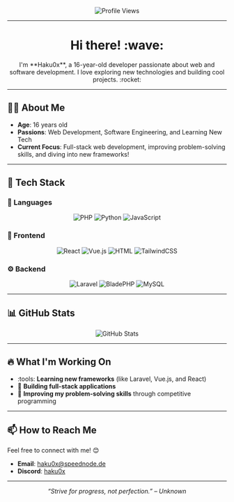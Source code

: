 <p align="center">
  <img src="https://komarev.com/ghpvc/?username=haku0x&label=Profile%20Views&color=blue&style=flat" alt="Profile Views" />
</p>

---

<h1 align="center">Hi there! :wave:</h1>

<p align="center">
  I'm **Haku0x**, a 16-year-old developer passionate about web and software development. I love exploring new technologies and building cool projects. :rocket:
</p>

---

## :technologist: About Me

- **Age**: 16 years old
- **Passions**: Web Development, Software Engineering, and Learning New Tech
- **Current Focus**: Full-stack web development, improving problem-solving skills, and diving into new frameworks!

---

## :rocket: Tech Stack

### :pushpin: Languages
<p align="center">
  <img src="https://img.shields.io/badge/PHP-777BB4?style=for-the-badge&logo=php&logoColor=white" alt="PHP" />
  <img src="https://img.shields.io/badge/Python-3776AB?style=for-the-badge&logo=python&logoColor=white" alt="Python" />
  <img src="https://img.shields.io/badge/JavaScript-F7DF1E?style=for-the-badge&logo=javascript&logoColor=black" alt="JavaScript" />
</p>

### :art: Frontend
<p align="center">
  <img src="https://img.shields.io/badge/React-61DAFB?style=for-the-badge&logo=react&logoColor=black" alt="React" />
  <img src="https://img.shields.io/badge/Vue.js-4FC08D?style=for-the-badge&logo=vue.js&logoColor=white" alt="Vue.js" />
  <img src="https://img.shields.io/badge/HTML-E34F26?style=for-the-badge&logo=html5&logoColor=white" alt="HTML" />
  <img src="https://img.shields.io/badge/TailwindCSS-06B6D4?style=for-the-badge&logo=tailwindcss&logoColor=white" alt="TailwindCSS" />
</p>

### ⚙ Backend
<p align="center">
  <img src="https://img.shields.io/badge/Laravel-F55247?style=for-the-badge&logo=laravel&logoColor=white" alt="Laravel" />
  <img src="https://img.shields.io/badge/BladePHP-FF2D20?style=for-the-badge&logo=laravel&logoColor=white" alt="BladePHP" />
  <img src="https://img.shields.io/badge/MySQL-4479A1?style=for-the-badge&logo=mysql&logoColor=white" alt="MySQL" />
</p>

---

## :bar_chart: GitHub Stats

<p align="center">
  <img src="https://github-readme-stats.vercel.app/api?username=haku0x&show_icons=true&theme=radical" alt="GitHub Stats" />
</p>

---

## :fire: What I'm Working On

- :tools: **Learning new frameworks** (like Laravel, Vue.js, and React)
- :rocket: **Building full-stack applications**
- :brain: **Improving my problem-solving skills** through competitive programming

---

## :mailbox: How to Reach Me

Feel free to connect with me! :blush:  
- **Email**: [haku0x@speednode.de](mailto:haku0x@speednode.de)
- **Discord**: [haku0x](https://discord.com/users/haku0x)


---

<p align="center">
  <i>“Strive for progress, not perfection.” – Unknown</i>
</p>


